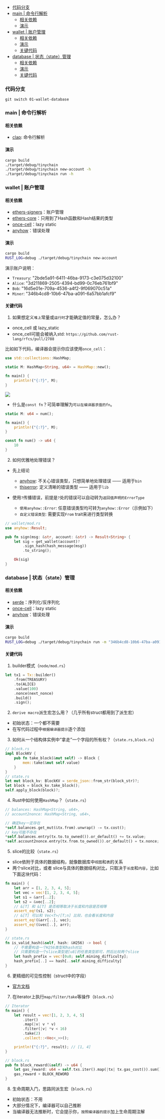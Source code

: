 - [代码分支](#代码分支)
- [main | 命令行解析](#main--命令行解析)
  - [相关依赖](#相关依赖)
  - [演示](#演示)
- [wallet | 账户管理](#wallet--账户管理)
  - [相关依赖](#相关依赖-1)
  - [演示](#演示-1)
  - [关键代码](#关键代码)
- [database | 状态（state）管理](#database--状态state管理)
  - [相关依赖](#相关依赖-2)
  - [演示](#演示-2)
  - [关键代码](#关键代码-1)

### 代码分支

`git switch 01-wallet-database`

### main | 命令行解析

#### 相关依赖

- [clap](https://docs.rs/clap/latest/clap/): 命令行解析

#### 演示

```sh
cargo build
./target/debug/tinychain
./target/debug/tinychain new-account -h
./target/debug/tinychain run -h
```

### wallet | 账户管理

#### 相关依赖

- [ethers-signers](https://docs.rs/ethers-signers/latest/ethers_signers/)：账户管理
- [ethers-core](https://docs.rs/ethers-core/latest/ethers_core/)：只用到了Hash函数和Hash结果的类型
- [once-cell](https://docs.rs/once_cell/latest/once_cell/)：lazy static
- [anyhow](https://docs.rs/anyhow/latest/anyhow/)：错误处理

#### 演示

```sh
cargo build
RUST_LOG=debug ./target/debug/tinychain new-account
```

演示账户说明：
- `Treasury`: "2bde5a91-6411-46ba-9173-c3e075d32100"
- `Alice`: "3d211869-2505-4394-bd99-0c76eb761bf9"
- `Bob`: "16d5e01e-709a-4536-a4f2-9f069070c51a"
- `Miner`: "346b4cd8-10b6-47ba-a091-6a57bb1afcf9"

#### 关键代码

1. 如果想定义`堆上`常量或`运行时`才能确定值的常量，怎么办？
  - once_cell 或 lazy_static
  - once_cell可能会被纳入std: `https://github.com/rust-lang/rfcs/pull/2788`

比如如下代码，编译器会提示你应该使用`once_cell`：
```rs
use std::collections::HashMap;

static M: HashMap<String, u64> = HashMap::new();

fn main() {
    println!("{:?}", M);
}
```

![](img/static-non-const-fn.png)

- 什么是`const fn`？可简单理解为`可以在编译器求值的fn`。

```rs
static M: u64 = num();

fn main() {
    println!("{:?}", M);
}

const fn num() -> u64 {
    10
}
```

2. 如何优雅地处理错误？

- 先上结论
  - [anyhow](https://docs.rs/anyhow/latest/anyhow/): 不关心错误类型，只想简单地处理错误 —— 适用于`bin`
  - [thiserror](https://docs.rs/thiserror/latest/thiserror/): 定义清晰的错误类型 —— 适用于`lib`

- 使用`?`传播错误，前提是`?`处的错误可以自动转为`返回值声明的ErrorType`
  - `使用anyhow::Error`: 任意错误类型均可转为`anyhow::Error`（示例如下）
  - `自定义错误类型`: 需要实现`From` trait来进行类型转换

```rs
// wallet/mod.rs
use anyhow::Result;

pub fn sign(msg: &str, account: &str) -> Result<String> {
    let sig = get_wallet(account)?
        .sign_hash(hash_message(msg))
        .to_string();

    Ok(sig)
}
```

### database | 状态（state）管理

#### 相关依赖

- [serde](https://serde.rs/)：序列化/反序列化
- [once-cell](https://docs.rs/once_cell/latest/once_cell/)：lazy static
- [anyhow](https://docs.rs/anyhow/latest/anyhow/)：错误处理

#### 演示

```sh
cargo build
RUST_LOG=debug ./target/debug/tinychain run -m "346b4cd8-10b6-47ba-a091-6a57bb1afcf9"
```

#### 关键代码

1. builder模式（`node/mod.rs`）

```rs
let tx1 = Tx::builder()
    .from(TREASURY)
    .to(ALICE)
    .value(100)
    .nonce(next_nonce)
    .build()
    .sign();
```

2. `derive macro`派生宏怎么用？（几乎所有struct都用到了派生宏）
  - 初始状态：一个都不需要
  - 在写代码过程中`根据编译器提示`逐个添加

3. 如何从一个结构体实例中“拿走”一个字段的所有权？（`state.rs,block.rs`）

```rs
// block.rs
impl BlockKV {
    pub fn take_block(&mut self) -> Block {
        mem::take(&mut self.value)
    }
}
// state.rs
let mut block_kv: BlockKV = serde_json::from_str(block_str)?;
let block = block_kv.take_block();
self.apply_block(block)?;
```

4. Rust中如何使用`HashMap`？（`state.rs`）

```rs
// balances: HashMap<String, u64>,
// account2nonce: HashMap<String, u64>,

// 确定key一定存在
*self.balances.get_mut(&tx.from).unwrap() -= tx.cost();
// key可能不存在
*self.balances.entry(tx.to.to_owned()).or_default() += tx.value;
*self.account2nonce.entry(tx.from.to_owned()).or_default() = tx.nonce;
```

5. slice的比较（`state.rs`）
  - slice依附于具体的数据结构，就像数据库中`视图`和`表`的关系
  - 两个slice对比，或者 slice与具体的数据结构对比，只取决于`长度`和`内容`，比如下面这块代码：

```rs
fn main() {
    let arr = [1, 2, 3, 4, 5];
    let vec = vec![1, 2, 3, 4, 5];
    let s1 = &arr[..2];
    let s2 = &vec[..2];
    // &[T] 和 &[T] 是否相等取决于长度和内容是否相等
    assert_eq!(s1, s2);
    // &[T] 可以和 Vec<T>/[T;n] 比较，也会看长度和内容
    assert_eq!(&arr[..], vec);
    assert_eq!(&vec[..], arr);
}
```

```rs
// state.rs
fn is_valid_hash(&self, hash: &H256) -> bool {
    // 不需要构造一个H256类型和hash对比
    // 只需要构造一个slice类型是[u8]的任意类型即可，然后比较两个slice
    let hash_prefix = vec![0u8; self.mining_difficulty];
    hash_prefix[..] == hash[..self.mining_difficulty]
}
```

6. 更精细的可见性控制（struct中的字段）
  - [官方文档](https://doc.rust-lang.org/reference/visibility-and-privacy.html)

7. 在iterator上执行`map/filter/take`等操作（`block.rs`）

```rs
// Iterator
fn main() {
    let result = vec![1, 2, 3, 4, 5]
        .iter()
        .map(|v| v * v)
        .filter(|v| *v < 16)
        .take(2)
        .collect::<Vec<_>>();

    println!("{:?}", result); // [1, 4]
}
```

```rs
// block.rs
pub fn block_reward(&self) -> u64 {
    let gas_reward: u64 = self.txs.iter().map(|tx| tx.gas_cost()).sum();
    gas_reward + BLOCK_REWORD
}
```

8. 生命周期入门，思路同派生宏（`block.rs`）
  - 初始状态：不用
  - 大部分情况下，编译器可以自己推断
  - 当编译器无法推断时，它会提示你，`按照编译器的提示`加上生命周期注解
